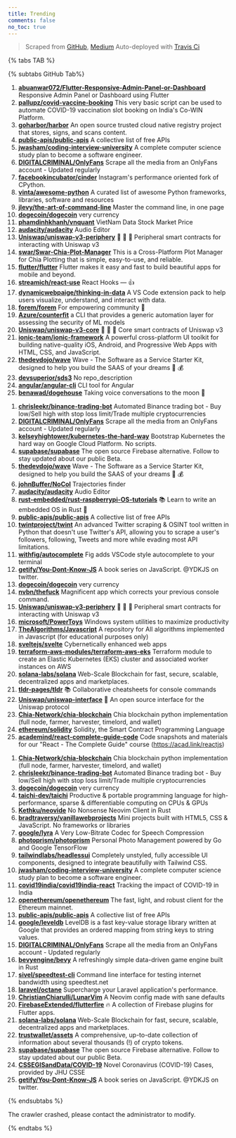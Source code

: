```yaml
---
title: Trending
comments: false
no_toc: true
---
```


> Scraped from [GitHub](https://github.com/trending), [Medium](https://medium.com/topic/popular)
Auto-deployed with [Travis Ci](https://travis-ci.org/)

{% tabs TAB %}
<!-- tab GitHub -->
{% subtabs GitHub Tab%}
<!-- tab Daily -->
1. [**abuanwar072/Flutter-Responsive-Admin-Panel-or-Dashboard**](https://github.com/abuanwar072/Flutter-Responsive-Admin-Panel-or-Dashboard)
Responsive Admin Panel or Dashboard using Flutter
2. [**pallupz/covid-vaccine-booking**](https://github.com/pallupz/covid-vaccine-booking)
This very basic script can be used to automate COVID-19 vaccination slot booking on India's Co-WIN Platform.
3. [**goharbor/harbor**](https://github.com/goharbor/harbor)
An open source trusted cloud native registry project that stores, signs, and scans content.
4. [**public-apis/public-apis**](https://github.com/public-apis/public-apis)
A collective list of free APIs
5. [**jwasham/coding-interview-university**](https://github.com/jwasham/coding-interview-university)
A complete computer science study plan to become a software engineer.
6. [**DIGITALCRIMINAL/OnlyFans**](https://github.com/DIGITALCRIMINAL/OnlyFans)
Scrape all the media from an OnlyFans account - Updated regularly
7. [**facebookincubator/cinder**](https://github.com/facebookincubator/cinder)
Instagram's performance oriented fork of CPython.
8. [**vinta/awesome-python**](https://github.com/vinta/awesome-python)
A curated list of awesome Python frameworks, libraries, software and resources
9. [**jlevy/the-art-of-command-line**](https://github.com/jlevy/the-art-of-command-line)
Master the command line, in one page
10. [**dogecoin/dogecoin**](https://github.com/dogecoin/dogecoin)
very currency
11. [**phamdinhkhanh/vnquant**](https://github.com/phamdinhkhanh/vnquant)
VietNam Data Stock Market Price
12. [**audacity/audacity**](https://github.com/audacity/audacity)
Audio Editor
13. [**Uniswap/uniswap-v3-periphery**](https://github.com/Uniswap/uniswap-v3-periphery)
🦄 🦄 🦄 Peripheral smart contracts for interacting with Uniswap v3
14. [**swar/Swar-Chia-Plot-Manager**](https://github.com/swar/Swar-Chia-Plot-Manager)
This is a Cross-Platform Plot Manager for Chia Plotting that is simple, easy-to-use, and reliable.
15. [**flutter/flutter**](https://github.com/flutter/flutter)
Flutter makes it easy and fast to build beautiful apps for mobile and beyond.
16. [**streamich/react-use**](https://github.com/streamich/react-use)
React Hooks — 👍
17. [**dynamicwebpaige/thinking-in-data**](https://github.com/dynamicwebpaige/thinking-in-data)
A VS Code extension pack to help users visualize, understand, and interact with data.
18. [**forem/forem**](https://github.com/forem/forem)
For empowering community 🌱
19. [**Azure/counterfit**](https://github.com/Azure/counterfit)
a CLI that provides a generic automation layer for assessing the security of ML models
20. [**Uniswap/uniswap-v3-core**](https://github.com/Uniswap/uniswap-v3-core)
🦄 🦄 🦄 Core smart contracts of Uniswap v3
21. [**ionic-team/ionic-framework**](https://github.com/ionic-team/ionic-framework)
A powerful cross-platform UI toolkit for building native-quality iOS, Android, and Progressive Web Apps with HTML, CSS, and JavaScript.
22. [**thedevdojo/wave**](https://github.com/thedevdojo/wave)
Wave - The Software as a Service Starter Kit, designed to help you build the SAAS of your dreams 🚀 💰
23. [**devsuperior/sds3**](https://github.com/devsuperior/sds3)
No repo_description
24. [**angular/angular-cli**](https://github.com/angular/angular-cli)
CLI tool for Angular
25. [**benawad/dogehouse**](https://github.com/benawad/dogehouse)
Taking voice conversations to the moon 🚀
<!-- endtab -->
<!-- tab Weekly -->
1. [**chrisleekr/binance-trading-bot**](https://github.com/chrisleekr/binance-trading-bot)
Automated Binance trading bot - Buy low/Sell high with stop loss limit/Trade multiple cryptocurrencies
2. [**DIGITALCRIMINAL/OnlyFans**](https://github.com/DIGITALCRIMINAL/OnlyFans)
Scrape all the media from an OnlyFans account - Updated regularly
3. [**kelseyhightower/kubernetes-the-hard-way**](https://github.com/kelseyhightower/kubernetes-the-hard-way)
Bootstrap Kubernetes the hard way on Google Cloud Platform. No scripts.
4. [**supabase/supabase**](https://github.com/supabase/supabase)
The open source Firebase alternative. Follow to stay updated about our public Beta.
5. [**thedevdojo/wave**](https://github.com/thedevdojo/wave)
Wave - The Software as a Service Starter Kit, designed to help you build the SAAS of your dreams 🚀 💰
6. [**johnBuffer/NoCol**](https://github.com/johnBuffer/NoCol)
Trajectories finder
7. [**audacity/audacity**](https://github.com/audacity/audacity)
Audio Editor
8. [**rust-embedded/rust-raspberrypi-OS-tutorials**](https://github.com/rust-embedded/rust-raspberrypi-OS-tutorials)
📚 Learn to write an embedded OS in Rust 🦀
9. [**public-apis/public-apis**](https://github.com/public-apis/public-apis)
A collective list of free APIs
10. [**twintproject/twint**](https://github.com/twintproject/twint)
An advanced Twitter scraping & OSINT tool written in Python that doesn't use Twitter's API, allowing you to scrape a user's followers, following, Tweets and more while evading most API limitations.
11. [**withfig/autocomplete**](https://github.com/withfig/autocomplete)
Fig adds VSCode style autocomplete to your terminal
12. [**getify/You-Dont-Know-JS**](https://github.com/getify/You-Dont-Know-JS)
A book series on JavaScript. @YDKJS on twitter.
13. [**dogecoin/dogecoin**](https://github.com/dogecoin/dogecoin)
very currency
14. [**nvbn/thefuck**](https://github.com/nvbn/thefuck)
Magnificent app which corrects your previous console command.
15. [**Uniswap/uniswap-v3-periphery**](https://github.com/Uniswap/uniswap-v3-periphery)
🦄 🦄 🦄 Peripheral smart contracts for interacting with Uniswap v3
16. [**microsoft/PowerToys**](https://github.com/microsoft/PowerToys)
Windows system utilities to maximize productivity
17. [**TheAlgorithms/Javascript**](https://github.com/TheAlgorithms/Javascript)
A repository for All algorithms implemented in Javascript (for educational purposes only)
18. [**sveltejs/svelte**](https://github.com/sveltejs/svelte)
Cybernetically enhanced web apps
19. [**terraform-aws-modules/terraform-aws-eks**](https://github.com/terraform-aws-modules/terraform-aws-eks)
Terraform module to create an Elastic Kubernetes (EKS) cluster and associated worker instances on AWS
20. [**solana-labs/solana**](https://github.com/solana-labs/solana)
Web-Scale Blockchain for fast, secure, scalable, decentralized apps and marketplaces.
21. [**tldr-pages/tldr**](https://github.com/tldr-pages/tldr)
📚 Collaborative cheatsheets for console commands
22. [**Uniswap/uniswap-interface**](https://github.com/Uniswap/uniswap-interface)
🦄 An open source interface for the Uniswap protocol
23. [**Chia-Network/chia-blockchain**](https://github.com/Chia-Network/chia-blockchain)
Chia blockchain python implementation (full node, farmer, harvester, timelord, and wallet)
24. [**ethereum/solidity**](https://github.com/ethereum/solidity)
Solidity, the Smart Contract Programming Language
25. [**academind/react-complete-guide-code**](https://github.com/academind/react-complete-guide-code)
Code snapshots and materials for our "React - The Complete Guide" course (https://acad.link/reactjs)
<!-- endtab -->
<!-- tab Monthly -->
1. [**Chia-Network/chia-blockchain**](https://github.com/Chia-Network/chia-blockchain)
Chia blockchain python implementation (full node, farmer, harvester, timelord, and wallet)
2. [**chrisleekr/binance-trading-bot**](https://github.com/chrisleekr/binance-trading-bot)
Automated Binance trading bot - Buy low/Sell high with stop loss limit/Trade multiple cryptocurrencies
3. [**dogecoin/dogecoin**](https://github.com/dogecoin/dogecoin)
very currency
4. [**taichi-dev/taichi**](https://github.com/taichi-dev/taichi)
Productive & portable programming language for high-performance, sparse & differentiable computing on CPUs & GPUs
5. [**Kethku/neovide**](https://github.com/Kethku/neovide)
No Nonsense Neovim Client in Rust
6. [**bradtraversy/vanillawebprojects**](https://github.com/bradtraversy/vanillawebprojects)
Mini projects built with HTML5, CSS & JavaScript. No frameworks or libraries
7. [**google/lyra**](https://github.com/google/lyra)
A Very Low-Bitrate Codec for Speech Compression
8. [**photoprism/photoprism**](https://github.com/photoprism/photoprism)
Personal Photo Management powered by Go and Google TensorFlow
9. [**tailwindlabs/headlessui**](https://github.com/tailwindlabs/headlessui)
Completely unstyled, fully accessible UI components, designed to integrate beautifully with Tailwind CSS.
10. [**jwasham/coding-interview-university**](https://github.com/jwasham/coding-interview-university)
A complete computer science study plan to become a software engineer.
11. [**covid19india/covid19india-react**](https://github.com/covid19india/covid19india-react)
Tracking the impact of COVID-19 in India
12. [**openethereum/openethereum**](https://github.com/openethereum/openethereum)
The fast, light, and robust client for the Ethereum mainnet.
13. [**public-apis/public-apis**](https://github.com/public-apis/public-apis)
A collective list of free APIs
14. [**google/leveldb**](https://github.com/google/leveldb)
LevelDB is a fast key-value storage library written at Google that provides an ordered mapping from string keys to string values.
15. [**DIGITALCRIMINAL/OnlyFans**](https://github.com/DIGITALCRIMINAL/OnlyFans)
Scrape all the media from an OnlyFans account - Updated regularly
16. [**bevyengine/bevy**](https://github.com/bevyengine/bevy)
A refreshingly simple data-driven game engine built in Rust
17. [**sivel/speedtest-cli**](https://github.com/sivel/speedtest-cli)
Command line interface for testing internet bandwidth using speedtest.net
18. [**laravel/octane**](https://github.com/laravel/octane)
Supercharge your Laravel application's performance.
19. [**ChristianChiarulli/LunarVim**](https://github.com/ChristianChiarulli/LunarVim)
A Neovim config made with sane defaults
20. [**FirebaseExtended/flutterfire**](https://github.com/FirebaseExtended/flutterfire)
🔥 A collection of Firebase plugins for Flutter apps.
21. [**solana-labs/solana**](https://github.com/solana-labs/solana)
Web-Scale Blockchain for fast, secure, scalable, decentralized apps and marketplaces.
22. [**trustwallet/assets**](https://github.com/trustwallet/assets)
A comprehensive, up-to-date collection of information about several thousands (!) of crypto tokens.
23. [**supabase/supabase**](https://github.com/supabase/supabase)
The open source Firebase alternative. Follow to stay updated about our public Beta.
24. [**CSSEGISandData/COVID-19**](https://github.com/CSSEGISandData/COVID-19)
Novel Coronavirus (COVID-19) Cases, provided by JHU CSSE
25. [**getify/You-Dont-Know-JS**](https://github.com/getify/You-Dont-Know-JS)
A book series on JavaScript. @YDKJS on twitter.
<!-- endtab -->
{% endsubtabs %}
<!-- endtab -->
<!-- tab Medium -->
The crawler crashed, please contact the administrator to modify.
<!-- endtab -->
{% endtabs %}
